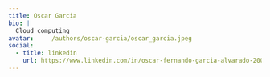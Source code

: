 ```yaml
---
title: Oscar Garcia
bio: |
  Cloud computing
avatar: 	/authors/oscar-garcia/oscar_garcia.jpeg
social:
  - title: linkedin
    url: https://www.linkedin.com/in/oscar-fernando-garcia-alvarado-200591181/?originalSubdomain=jp
---
```

